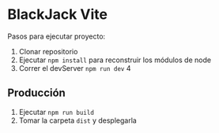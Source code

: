 # BlackJack Vite

Pasos para ejecutar proyecto:

1. Clonar repositorio
2. Ejecutar ```npm install``` para reconstruir los módulos de node
3. Correr el devServer ```npm run dev```
4


## Producción

1. Ejecutar ```npm run build```
2. Tomar la carpeta ```dist``` y desplegarla